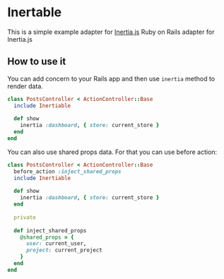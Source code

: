# Inertable 

This is a simple example adapter for [Inertia.js](https://github.com/inertiajs/inertia)
Ruby on Rails adapter for Inertia.js

## How to use it

You can add concern to your Rails app and then use `inertia` method to render data.

```ruby
class PostsController < ActionController::Base
  include Inertiable
  
  def show
    inertia :dashboard, { store: current_store }
  end
end
```

You can also use shared props data. For that you can use before action:

```ruby
class PostsController < ActionController::Base
  before_action :inject_shared_props
  include Inertiable
  
  def show
    inertia :dashboard, { store: current_store }
  end
  
  private 
  
  def inject_shared_props
    @shared_props = {
      user: current_user,
      project: current_project
    }
  end
end
```
